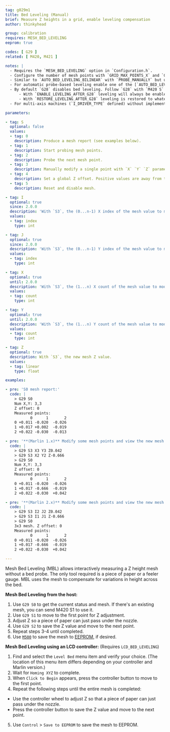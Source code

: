 ```yaml
---
tag: g029m1
title: Bed Leveling (Manual)
brief: Measure Z heights in a grid, enable leveling compensation
author: thinkyhead

group: calibration
requires: MESH_BED_LEVELING
eeprom: true

codes: [ G29 ]
related: [ M420, M421 ]

notes: |
  - Requires the `MESH_BED_LEVELING` option in `Configuration.h`.
  - Configure the number of mesh points with `GRID_MAX_POINTS_X` and `GRID_MAX_POINTS_Y`.
  - Similar to `AUTO_BED_LEVELING_BILINEAR` with `PROBE_MANUALLY` but uses less SRAM.
  - For automatic probe-based leveling enable one of the [`AUTO_BED_LEVELING_*`](/docs/configuration/configuration.html#bed-leveling) options instead.
  - By default `G28` disables bed leveling. Follow `G28` with `M420 S` to turn leveling on.
      - With `ENABLE_LEVELING_AFTER_G28` leveling will always be enabled after `G28`.
      - With `RESTORE_LEVELING_AFTER_G28` leveling is restored to whatever state it was in before `G28`.
  - For multi-axis machines (`I_DRIVER_TYPE` defined) without implementation of inverse kinematics, bed leveling produces wrong results while the toolhead is not oriented vertical and perpendicular to the bed and must be turned off with `M420 S0`

parameters:

- tag: S
  optional: false
  values:
  - tag: 0
    description: Produce a mesh report (see examples below).
  - tag: 1
    description: Start probing mesh points.
  - tag: 2
    description: Probe the next mesh point.
  - tag: 3
    description: Manually modify a single point with `X` `Y` `Z` parameters. (See also [`M421`](/docs/gcode/M421.html).)
  - tag: 4
    description: Set a global Z offset. Positive values are away from the bed; negative values are closer.
  - tag: 5
    description: Reset and disable mesh.

- tag: I
  optional: true
  since: 2.0.0
  description: 'With `S3`, the (0...n-1) X index of the mesh value to modify.'
  values:
  - tag: index
    type: int

- tag: J
  optional: true
  since: 2.0.0
  description: 'With `S3`, the (0...n-1) Y index of the mesh value to modify.'
  values:
  - tag: index
    type: int

- tag: X
  optional: true
  until: 2.0.0
  description: 'With `S3`, the (1...n) X count of the mesh value to modify.'
  values:
  - tag: count
    type: int

- tag: Y
  optional: true
  until: 2.0.0
  description: 'With `S3`, the (1...n) Y count of the mesh value to modify.'
  values:
  - tag: count
    type: int

- tag: Z
  optional: true
  description: With `S3`, the new mesh Z value.
  values:
  - tag: linear
    type: float

examples:

- pre: 'S0 mesh report:'
  code: |
    > G29 S0
    Num X,Y: 3,3
    Z offset: 0
    Measured points:
           0      1       2
    0 +0.011 -0.020  -0.026
    1 +0.017 +0.002  -0.019
    2 +0.022 -0.030  -0.013

- pre: '**(Marlin 1.x)** Modify some mesh points and view the new mesh:'
  code: |
    > G29 S3 X3 Y3 Z0.042
    > G29 S3 X2 Y2 Z-0.666
    > G29 S0
    Num X,Y: 3,3
    Z offset: 0
    Measured points:
           0      1       2
    0 +0.011 -0.020  -0.026
    1 +0.017 -0.666  -0.019
    2 +0.022 -0.030  +0.042

- pre: '**(Marlin 2.x)** Modify some mesh points and view the new mesh:'
  code: |
    > G29 S3 I2 J2 Z0.042
    > G29 S3 I1 J1 Z-0.666
    > G29 S0
    3x3 mesh. Z offset: 0
    Measured points:
           0      1       2
    0 +0.011 -0.020  -0.026
    1 +0.017 -0.666  -0.019
    2 +0.022 -0.030  +0.042

---
```


Mesh Bed Leveling (MBL) allows interactively measuring a Z height mesh without a bed probe. The only tool required is a piece of paper or a feeler gauge. MBL uses the mesh to compensate for variations in height across the bed.

**Mesh Bed Leveling from the host:**

1. Use `G29 S0` to get the current status and mesh. If there's an existing mesh, you can send M420 S1 to use it.
2. Use `G29 S1` to move to the first point for Z adjustment.
3. Adjust Z so a piece of paper can just pass under the nozzle.
4. Use `G29 S2` to save the Z value and move to the next point.
5. Repeat steps 3-4 until completed.
6. Use [`M500`](/docs/gcode/M500.html) to save the mesh to [EEPROM](/docs/features/eeprom.html), if desired.

**Mesh Bed Leveling using an LCD controller:** (Requires `LCD_BED_LEVELING`)

1. Find and select the `Level Bed` menu item and verify your choice. (The location of this menu item differs depending on your controller and Marlin version.)
2. Wait for `Homing XYZ` to complete.
3. When `Click to Begin` appears, press the controller button to move to the first point.
4. Repeat the following steps until the entire mesh is completed:
  - Use the controller wheel to adjust Z so that a piece of paper can just pass under the nozzle.
  - Press the controller button to save the Z value and move to the next point.
5. Use `Control` > `Save to EEPROM` to save the mesh to EEPROM.

